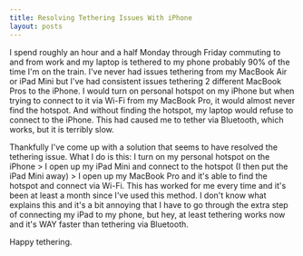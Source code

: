```yaml
---
title: Resolving Tethering Issues With iPhone
layout: posts
---
```


I spend roughly an hour and a half Monday through Friday commuting to and from work and my laptop is tethered to my phone probably 90% of the time I'm on the train.  I've never had issues tethering from my MacBook Air or iPad Mini but I've had consistent issues tethering 2 different MacBook Pros to the iPhone.  I would turn on personal hotspot on my iPhone but when trying to connect to it via Wi-Fi from my MacBook Pro, it would almost never find the hotspot.  And without finding the hotspot, my laptop would refuse to connect to the iPhone.  This had caused me to tether via Bluetooth, which works, but it is terribly slow.

Thankfully I've come up with a solution that seems to have resolved the tethering issue.  What I do is this: I turn on my personal hotspot on the iPhone > I open up my iPad Mini and connect to the hotspot (I then put the iPad Mini away) > I open up my MacBook Pro and it's able to find the hotspot and connect via Wi-Fi.  This has worked for me every time and it's been at least a month since I've used this method.  I don't know what explains this and it's a bit annoying that I have to go through the extra step of connecting my iPad to my phone, but hey, at least tethering works now and it's WAY faster than tethering via Bluetooth.

Happy tethering.
